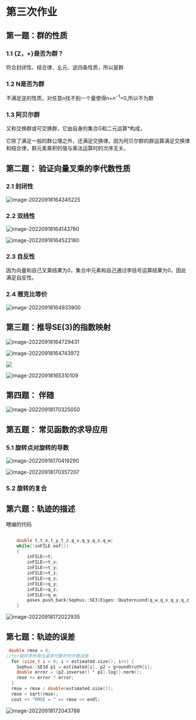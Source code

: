 # 第三次作业



## 第一题：群的性质

### 1.1 {Z，+}是否为群？



符合封闭性、结合律、幺元、逆四条性质，所以是群 













### 1.2 N是否为群



不满足逆的性质，对任意n找不到一个量使得n+$n^{-1}$=0,所以不为群











### 1.3 阿贝尔群



又称交换群或可交换群，它由自身的集合G和二元运算*构成，

它除了满足一般的群公理之外，还满足交换律。因为阿贝尔群的群运算满足交换律和结合律，群元素乘积的值与乘法运算时的次序无关。



## 第二题： 验证向量叉乘的李代数性质



### 2.1 封闭性

![image-20220918164345225](/home/cp/.config/Typora/typora-user-images/image-20220918164345225.png)

### 2.2 双线性

![image-20220918164143780](/home/cp/.config/Typora/typora-user-images/image-20220918164143780.png)



![image-20220918164522180](/home/cp/.config/Typora/typora-user-images/image-20220918164522180.png)



### 2.3 自反性



因为向量和自己叉乘结果为0，集合中元素和自己通过李括号运算结果为0，因此满足自反性。



### 2.4 雅克比等价



![image-20220918164933900](/home/cp/.config/Typora/typora-user-images/image-20220918164933900.png)









## 第三题：推导SE(3)的指数映射



![image-20220918164729431](/home/cp/.config/Typora/typora-user-images/image-20220918164729431.png)





![image-20220918164743972](/home/cp/.config/Typora/typora-user-images/image-20220918164743972.png)





![](/home/cp/.config/Typora/typora-user-images/image-20220918164315500.png)





![image-20220918165310109](/home/cp/.config/Typora/typora-user-images/image-20220918165310109.png)





## 第四题： 伴随



![image-20220918170325050](/home/cp/.config/Typora/typora-user-images/image-20220918170325050.png)











## 第五题： 常见函数的求导应用



### 5.1 旋转点对旋转的导数



![image-20220918170419290](/home/cp/.config/Typora/typora-user-images/image-20220918170419290.png)







![image-20220918170357207](/home/cp/.config/Typora/typora-user-images/image-20220918170357207.png)





### 5.2 旋转的复合









## 第六题：轨迹的描述



瞎编的代码

```c++

    double t,t_x,t_y,t_z,q_x,q_y,q_z,q_w;
    while(!inFILE.eof())
    {
        inFILE>>t;
        inFILE>>t_x;
        inFILE>>t_y;
        inFILE>>t_z;
        inFILE>>q_x;
        inFILE>>q_y;
        inFILE>>q_z;
        inFILE>>q_w;
        poses.push_back(Sophus::SE3(Eigen::Quaterniond(q_w,q_x,q_y,q_z),Eigen::Vector3d(t_x,t_y,t_z)));
    }


```



![image-20220918172022935](/home/cp/.config/Typora/typora-user-images/image-20220918172022935.png)



## 第七题：轨迹的误差



```c++
 double rmse = 0;
//for循环求所有位姿李代数的均方根误差
  for (size_t i = 0; i < estimated.size(); i++) {
    Sophus::SE3d p1 = estimated[i], p2 = groundtruth[i];
    double error = (p2.inverse() * p1).log().norm();
    rmse += error * error;
  }
  rmse = rmse / double(estimated.size());
  rmse = sqrt(rmse);
  cout << "RMSE = " << rmse << endl;

```











![image-20220918172043788](/home/cp/.config/Typora/typora-user-images/image-20220918172043788.png)

























